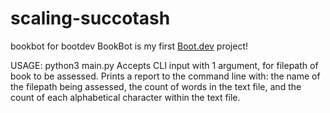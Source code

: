 # scaling-succotash
bookbot for bootdev
BookBot is my first [Boot.dev](https://www.boot.dev) project!

USAGE: python3 main.py <filepath>
Accepts CLI input with 1 argument, for filepath of book to be assessed. Prints a report to the command line with: the name of the filepath being assessed, the count of words in the text file, and the count of each alphabetical character within the text file.
